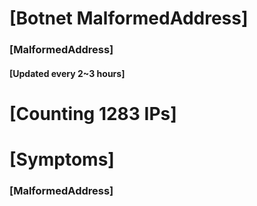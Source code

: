 # [Botnet MalformedAddress]
### [MalformedAddress]
#### [Updated every 2~3 hours]

# [Counting 1283 IPs]

# [Symptoms] 
###   [MalformedAddress]
